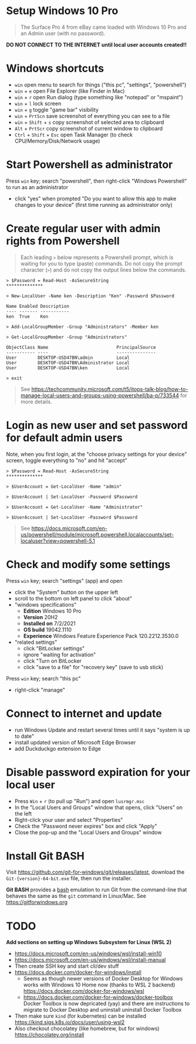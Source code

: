 Setup Windows 10 Pro
====================

> The Surface Pro 4 from eBay came loaded with Windows 10 Pro and an Admin user
> (with no password).

**DO NOT CONNECT TO THE INTERNET until local user accounts created!!**

# Windows shortcuts

- `win`                     open menu to search for things ("this pc", "settings", "powershell")
- `win` + `e`               open File Explorer (like Finder in Mac)
- `win` + `r`               open Run dialog (type something like "notepad" or "mspaint")
- `win` + `l`               lock screen
- `win` + `g`               toggle "game bar" visibility
- `win` + `PrtScn`          save screenshot of everything you can see to a file
- `win` + `Shift` + `s`     copy screenshot of selected area to clipboard
- `Alt` + `PrtScr`          copy screenshot of current window to clipboard
- `Ctrl` + `Shift` + `Esc`  open Task Manager (to check CPU/Memory/Disk/Network usage)

# Start Powershell as administrator

Press `win` key; search "powershell", then right-click "Windows Powershell" to
run as an administrator

- click "yes" when prompted "Do you want to allow this app to make changes to
  your device" (first time running as administrator only)

# Create regular user with admin rights from Powershell

> Each leading `>` below represents a Powershell prompt, which is waiting for
> you to type (paste) commands. Do not copy the prompt character (`>`) and do
> not copy the output lines below the commands.

```
> $Password = Read-Host -AsSecureString
**************

> New-LocalUser -Name ken -Description "Ken" -Password $Password

Name Enabled Description
---- ------- -----------
ken  True    Ken

> Add-LocalGroupMember -Group "Administrators" -Member ken

> Get-LocalGroupMember -Group "Administrators"

ObjectClass Name                          PrincipalSource
----------- ----                          ---------------
User        DESKTOP-USD47BN\admin         Local
User        DESKTOP-USD47BN\Administrator Local
User        DESKTOP-USD47BN\ken           Local

> exit
```

> See
> <https://techcommunity.microsoft.com/t5/itops-talk-blog/how-to-manage-local-users-and-groups-using-powershell/ba-p/733544>
> for more details.

# Login as new user and set password for default admin users

Note, when you first login, at the "choose privacy settings for your device"
screen, toggle everything to "no" and hit "accept"

```
> $Password = Read-Host -AsSecureString
**************

> $UserAccount = Get-LocalUser -Name "admin"

> $UserAccount | Set-LocalUser -Password $Password

> $UserAccount = Get-LocalUser -Name "Administrator"

> $UserAccount | Set-LocalUser -Password $Password
```

> See
> <https://docs.microsoft.com/en-us/powershell/module/microsoft.powershell.localaccounts/set-localuser?view=powershell-5.1>

# Check and modify some settings

Press `win` key; search "settings" (app) and open

- click the "System" button on the upper left
- scroll to the bottom on left panel to click "about"
- "windows specifications"
    - **Edition** Windows 10 Pro
    - **Version** 20H2
    - **Installed on** 7/2/2021
    - **OS build** 19042.1110
    - **Experience** Windows Feature Experience Pack 120.2212.3530.0
- "related settings"
    - click "BitLocker settings"
    - ignore "waiting for activation"
    - click "Turn on BitLocker
    - click "save to a file" for "recovery key" (save to usb stick)

Press `win` key; search "this pc"

- right-click "manage"

# Connect to internet and update

- run Windows Update and restart several times until it says "system is up to
  date"
- install updated version of Microsoft Edge Browser
- add Duckduckgo extension to Edge

# Disable password expiration for your local user

- Press `Win` + `r` (to pull up "Run") and open `lusrmgr.msc`
- In the "Local Users and Groups" window that opens, click "Users" on the left
- Right-click your user and select "Properties"
- Check the "Password never expires" box and click "Apply"
- Close the pop-up and the "Local Users and Groups" window

# Install Git BASH

Visit <https://github.com/git-for-windows/git/releases/latest>, download the
`Git-{version}-64-bit.exe` file, then run the installer.

**Git BASH** provides a
[bash](https://en.wikipedia.org/wiki/Bash_%28Unix_shell%29) emulation to run Git
from the command-line that behaves the same as the `git` command in Linux/Mac.
See <https://gitforwindows.org>

# TODO

**Add sections on setting up Windows Subsystem for Linux (WSL 2)**

- <https://docs.microsoft.com/en-us/windows/wsl/install-win10>
- <https://docs.microsoft.com/en-us/windows/wsl/install-manual>
- Then create SSH key and start cli/dev stuff
- <https://docs.docker.com/docker-for-windows/install>
    - Seems as though newer versions of Docker Desktop for Windows works with
      Windows 10 Home now (thanks to WSL 2 backend)
      <https://docs.docker.com/docker-for-windows/wsl>
    - <https://docs.docker.com/docker-for-windows/docker-toolbox> Docker Toolbox
      is now depricated (yay) and there are instructions to migrate to Docker
      Desktop and uninstall uninstall Docker Toolbox
- Then make sure `kind` (for kubernetes) can be installed
  <https://kind.sigs.k8s.io/docs/user/using-wsl2>
- Also checkout chocolatey (like homebrew, but for windows)
  <https://chocolatey.org/install>
